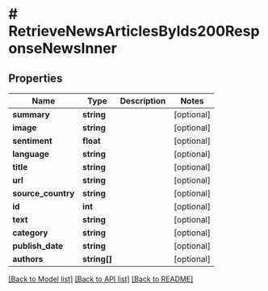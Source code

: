 # # RetrieveNewsArticlesByIds200ResponseNewsInner

## Properties

Name | Type | Description | Notes
------------ | ------------- | ------------- | -------------
**summary** | **string** |  | [optional]
**image** | **string** |  | [optional]
**sentiment** | **float** |  | [optional]
**language** | **string** |  | [optional]
**title** | **string** |  | [optional]
**url** | **string** |  | [optional]
**source_country** | **string** |  | [optional]
**id** | **int** |  | [optional]
**text** | **string** |  | [optional]
**category** | **string** |  | [optional]
**publish_date** | **string** |  | [optional]
**authors** | **string[]** |  | [optional]

[[Back to Model list]](../../README.md#models) [[Back to API list]](../../README.md#endpoints) [[Back to README]](../../README.md)

